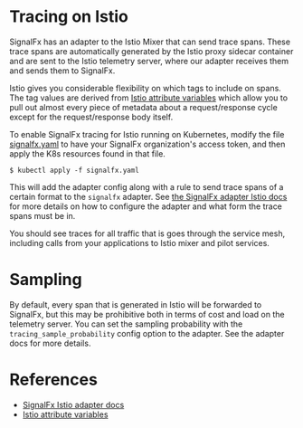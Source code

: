 # Tracing on Istio

SignalFx has an adapter to the Istio Mixer that can send trace spans. These
trace spans are automatically generated by the Istio proxy sidecar container and
are sent to the Istio telemetry server, where our adapter receives them and
sends them to SignalFx.

Istio gives you considerable flexibility on which tags to include on spans. The
tag values are derived from [Istio attribute
variables](https://istio.io/docs/reference/config/policy-and-telemetry/attribute-vocabulary/)
which allow you to pull out almost every piece of metadata about a
request/response cycle except for the request/response body itself.

To enable SignalFx tracing for Istio running on Kubernetes, modify the file
[signalfx.yaml](./signalfx.yaml) to have your SignalFx organization's access
token, and then apply the K8s resources found in that file.

```
$ kubectl apply -f signalfx.yaml
```

This will add the adapter config along with a rule to send trace spans of a
certain format to the `signalfx` adapter.  See [the SignalFx adapter Istio
docs](https://istio.io/docs/reference/config/policy-and-telemetry/adapters/signalfx/)
for more details on how to configure the adapter and what form the trace spans
must be in.

You should see traces for all traffic that is goes through the service mesh,
including calls from your applications to Istio mixer and pilot services.

# Sampling

By default, every span that is generated in Istio will be forwarded to SignalFx,
but this may be prohibitive both in terms of cost and load on the telemetry
server.  You can set the sampling probability with the
`tracing_sample_probability` config option to the adapter.  See the adapter docs
for more details.

# References

- [SignalFx Istio adapter docs](https://istio.io/docs/reference/config/policy-and-telemetry/adapters/signalfx/)
- [Istio attribute variables](https://istio.io/docs/reference/config/policy-and-telemetry/attribute-vocabulary/)
